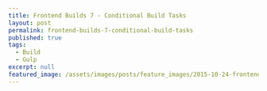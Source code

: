 ```yaml
---
title: Frontend Builds 7 - Conditional Build Tasks
layout: post
permalink: frontend-builds-7-conditional-build-tasks
published: true
tags:
  - Build
  - Gulp
excerpt: null
featured_image: /assets/images/posts/feature_images/2015-10-24-frontend-builds-7-conditional-build-tasks.jpg
---
```

